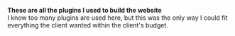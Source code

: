 **These are all the plugins I used to build the website**<br>
I know too many plugins are used here, but this was the only way I could fit everything the client wanted within the client's budget.
